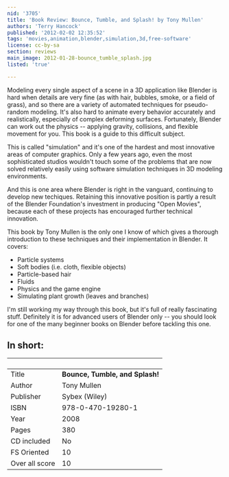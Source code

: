 ```yaml
---
nid: '3705'
title: 'Book Review: Bounce, Tumble, and Splash! by Tony Mullen'
authors: 'Terry Hancock'
published: '2012-02-02 12:35:52'
tags: 'movies,animation,blender,simulation,3d,free-software'
license: cc-by-sa
section: reviews
main_image: 2012-01-28-bounce_tumble_splash.jpg
listed: 'true'

---
```

<!-- Book Review: Bounce, Tumble, and Splash! by Tony Mullen -->

Modeling every single aspect of a scene in a 3D application like Blender is hard when details are very fine (as with hair, bubbles, smoke, or a field of grass), and so there are a variety of automated techniques for pseudo-random modeling. It's also hard to animate every behavior accurately and realistically, especially of complex deforming surfaces. Fortunately, Blender can work out the physics -- applying gravity, collisions, and flexible movement for you. This book is a guide to this difficult subject.

<!--break-->

This is called "simulation" and it's one of the hardest and most innovative areas of computer graphics. Only a few years ago, even the most sophisticated studios wouldn't touch some of the problems that are now solved relatively easily using software simulation techniques in 3D modeling environments.

And this is one area where Blender is right in the vanguard, continuing to develop new techiques. Retaining this innovative position is partly a result of the Blender Foundation's investment in producing "Open Movies", because each of these projects has encouraged further technical innovation.

This book by Tony Mullen is the only one I know of which gives a thorough introduction to these techniques and their implementation in Blender. It covers:

* Particle systems
* Soft bodies (i.e. cloth, flexible objects)
* Particle-based hair
* Fluids
* Physics and the game engine
* Simulating plant growth (leaves and branches)

I'm still working my way through this book, but it's full of really fascinating stuff. Definitely it is for advanced users of Blender only -- you should look for one of the many beginner books on Blender before tackling this one.

## In short:

` `             | ` `
----------------|-------------
Title           |   **Bounce, Tumble, and Splash!**
Author          |   Tony Mullen
Publisher       |   Sybex (Wiley)
ISBN            |   978-0-470-19280-1
Year            |   2008
Pages           |   380
CD included     |   No
FS Oriented     |   10
Over all score  |   10
